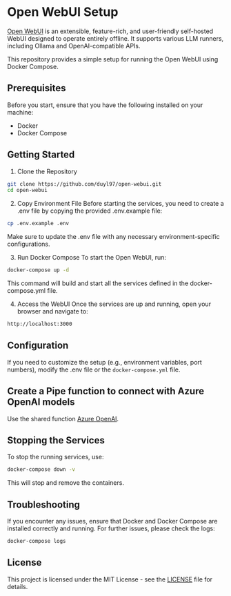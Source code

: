 # Open WebUI Setup
[Open WebUI](https://docs.openwebui.com/) is an extensible, feature-rich, and user-friendly self-hosted WebUI designed to operate entirely offline. It supports various LLM runners, including Ollama and OpenAI-compatible APIs.

This repository provides a simple setup for running the Open WebUI using Docker Compose.

## Prerequisites

Before you start, ensure that you have the following installed on your machine:

- Docker
- Docker Compose

## Getting Started

1. Clone the Repository
```bash
git clone https://github.com/duyl97/open-webui.git
cd open-webui
```

2. Copy Environment File
Before starting the services, you need to create a .env file by copying the provided .env.example file:

```bash
cp .env.example .env
```

Make sure to update the .env file with any necessary environment-specific configurations.

3. Run Docker Compose
To start the Open WebUI, run:

```bash
docker-compose up -d
```

This command will build and start all the services defined in the docker-compose.yml file.

4. Access the WebUI
Once the services are up and running, open your browser and navigate to:

```bash
http://localhost:3000
```

## Configuration

If you need to customize the setup (e.g., environment variables, port numbers), modify the .env file or the `docker-compose.yml` file.

## Create a Pipe function to connect with Azure OpenAI models

Use the shared function [Azure OpenAI](https://openwebui.com/f/nomppy/azure).

## Stopping the Services

To stop the running services, use:

```bash
docker-compose down -v
```

This will stop and remove the containers.

## Troubleshooting

If you encounter any issues, ensure that Docker and Docker Compose are installed correctly and running. For further issues, please check the logs:

```bash
docker-compose logs
```

## License

This project is licensed under the MIT License - see the [LICENSE](LICENSE) file for details.
